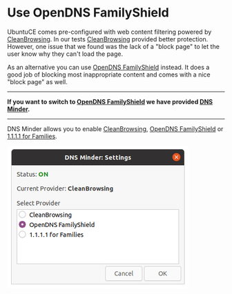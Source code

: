 # Use OpenDNS FamilyShield

UbuntuCE comes pre-configured with web content filtering powered by [CleanBrowsing](https://cleanbrowsing.org/). In our tests [CleanBrowsing](https://cleanbrowsing.org/) provided better protection. However, one issue that we found was the lack of a "block page" to let the user know why they can't load the page.

As an alternative you can use [OpenDNS FamilyShield](https://www.opendns.com/setupguide/#familyshield) instead. It does a good job of blocking most inappropriate content and comes with a nice "block page" as well.

---
**If you want to switch to [OpenDNS FamilyShield](https://www.opendns.com/setupguide/#familyshield) we have provided [DNS Minder](https://github.com/jeremehancock/dnsminder#readme).**

---

DNS Minder allows you to enable [CleanBrowsing](https://cleanbrowsing.org/), [OpenDNS FamilyShield](https://www.opendns.com/setupguide/#familyshield) or [1.1.1.1 for Families](https://blog.cloudflare.com/introducing-1-1-1-1-for-families/).

![DNS Minder](https://raw.githubusercontent.com/jeremehancock/docs.ubuntuce.com-content/main/pages/assets/images/dnsminder-window.png)





